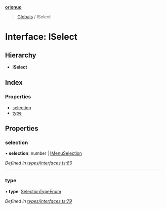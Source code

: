 **[orionuo](../README.md)**

> [Globals](../globals.md) / ISelect

# Interface: ISelect

## Hierarchy

* **ISelect**

## Index

### Properties

* [selection](iselect.md#selection)
* [type](iselect.md#type)

## Properties

### selection

•  **selection**: number \| [IMenuSelection](imenuselection.md)

*Defined in [types/interfaces.ts:80](https://github.com/msviha/orionuo/blob/caea5c9/src/types/interfaces.ts#L80)*

___

### type

•  **type**: [SelectionTypeEnum](../enums/selectiontypeenum.md)

*Defined in [types/interfaces.ts:79](https://github.com/msviha/orionuo/blob/caea5c9/src/types/interfaces.ts#L79)*
